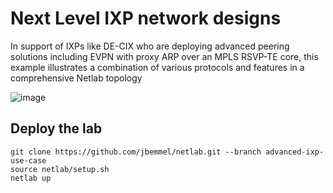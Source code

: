 # Next Level IXP network designs

In support of IXPs like DE-CIX who are deploying advanced peering solutions including
EVPN with proxy ARP over an MPLS RSVP-TE core, this example illustrates a combination
of various protocols and features in a comprehensive Netlab topology

![image](https://user-images.githubusercontent.com/2031627/194090612-8494753e-3268-4e87-a46b-e984574df9df.png)

## Deploy the lab
```
git clone https://github.com/jbemmel/netlab.git --branch advanced-ixp-use-case
source netlab/setup.sh
netlab up
```

